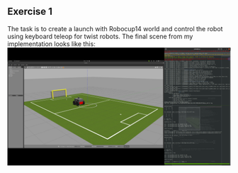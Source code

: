 
## Exercise 1
The task is to create a launch with Robocup14 world and control the robot using keyboard teleop for twist robots.
The final scene from my implementation looks like this:
![Robot moving in robocup14 field](imgs/Ex1_sol.png)